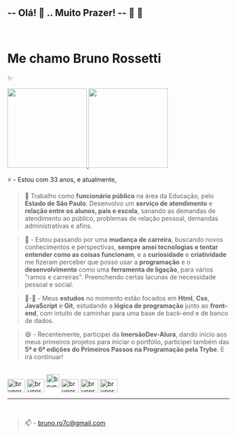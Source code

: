 ## **-- Olá!** 👋 ..  **Muito Prazer! --** 🤗 🤝
<br>

# **Me chamo Bruno Rossetti**<br>

 ✨
<div>
    <a href="https://github.com/brunoro7/github-readme-stats">
        <img height="180vh"  src="https://github-readme-stats.vercel.app/api/top-langs/?username=brunoro7&count_private=true&theme=tokyonight" />
        <img height="180vh"  src="https://github-readme-stats.vercel.app/api?username=brunoro7&count_private=true&show_icons=true&theme=tokyonight" />
    </a>
</div>

⚡ - Estou com 33 anos, e atualmente, <br>
> 🔭 Trabalho como **funcionário público**  na área da Educação, pelo **Estado de São Paulo**.
Desenvolvo um **serviço de atendimento** e **relação entre os alunos, pais e escola**, sanando as demandas de atendimento ao público, problemas de relação pessoal, demandas administrativas e afins.

> 💬 - Estou passando por uma **mudança de carreira**, buscando novos conhecimentos e perspectivas, **sempre amei tecnologias e tentar entender como as coisas funcionam**, e a **curiosidade** e **criatividade** me fizeram perceber que posso usar a **programação** e o **desenvolvimento** como uma **ferramenta de ligação**, para vários "ramos e carreiras". Preenchendo certas lacunas de necessidade pessoal e social.<br>

> 👯-🌱 - Meus **estudos** no momento estão focados em **Html**, **Css**, **JavaScript** e **Git**, estudando a **lógica de programação** junto ao **front-end**, com intuito de caminhar para uma base de back-end e de banco de dados.<br>

> 😄 - Recentemente, participei da **ImersãoDev-Alura**, dando início aos meus primeiros projetos para iniciar o portfólio, participei também das **5ª e 6ª edições do Primeiros Passos na Programação pela Trybe**. E irá continuar!

<br>
<div style="display: inline_block">
    <img align="center" alt="brunoro7-html5" height="30vh" width="40vh" src="https://cdn.jsdelivr.net/gh/devicons/devicon/icons/html5/html5-original-wordmark.svg" />
    <img align="center" alt="brunoro7-css" height="30vh" width="40vh" src="https://cdn.jsdelivr.net/gh/devicons/devicon/icons/css3/css3-original-wordmark.svg" />
    <img width="30vh" alt="brunoro7-javascript" height="30vh" src="https://cdn.jsdelivr.net/gh/devicons/devicon/icons/javascript/javascript-original.svg" />    
    <img align="center" alt="brunoro7-github" height="30vh" width="40vh" src="https://cdn.jsdelivr.net/gh/devicons/devicon/icons/github/github-original-wordmark.svg" />    
    <img align="center" alt="brunoro7-git" height="30vh" width="40vh" src="https://cdn.jsdelivr.net/gh/devicons/devicon/icons/git/git-original-wordmark.svg" />    
    <img align="center" alt="brunoro7-linux" height="30vh" width="40vh" src="https://cdn.jsdelivr.net/gh/devicons/devicon/icons/linux/linux-original.svg" />
</div>

---
<br>

> 📫 - bruno.ro7c@gmail.com
